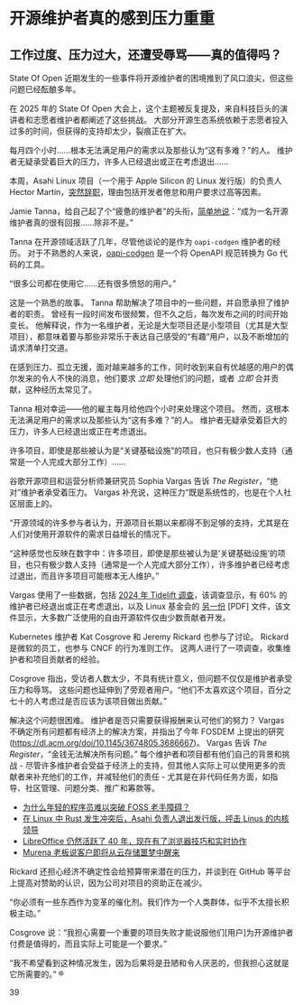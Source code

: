 # 开源维护者真的感到压力重重

## 工作过度、压力过大，还遭受辱骂——真的值得吗？

State Of Open 近期发生的一些事件将开源维护者的困境推到了风口浪尖，但这些问题已经酝酿多年。

在 2025 年的 State Of Open 大会上，这个主题被反复提及，来自科技巨头的演讲者和志愿者维护者都阐述了这些挑战。 大部分开源生态系统依赖于志愿者投入过多的时间，但获得的支持却太少，裂痕正在扩大。

每月四个小时……根本无法满足用户的需求以及那些认为“这有多难？”的人。 维护者无疑承受着巨大的压力，许多人已经退出或正在考虑退出……

本周，Asahi Linux 项目（一个用于 Apple Silicon 的 Linux 发行版）的负责人 Hector Martin，[突然辞职](https://www.theregister.com/2025/02/13/ashai_linux_head_quits/)，理由包括开发者倦怠和用户要求过高等因素。

Jamie Tanna，给自己起了个“疲惫的维护者”的头衔，[简单地说](https://youtu.be/PK8CMcePn2A)：“成为一名开源维护者真的很有回报……除非不是。”

Tanna 在开源领域活跃了几年，尽管他谈论的是作为 `oapi-codgen` 维护者的经历。 对于不熟悉的人来说，[oapi-codgen](https://github.com/oapi-codegen/oapi-codegen) 是一个将 OpenAPI 规范转换为 Go 代码的工具。

“很多公司都在使用它……还有很多愤怒的用户。”

这是一个熟悉的故事。 Tanna 帮助解决了项目中的一些问题，并自愿承担了维护者的职责。 曾经有一段时间发布很频繁，但不久之后，每次发布之间的时间开始变长。 他解释说，作为一名维护者，无论是大型项目还是小型项目（尤其是大型项目），都意味着要与那些非常乐于表达自己感受的“有趣”用户，以及不断增加的请求清单打交道。

在感到压力、孤立无援，面对越来越多的工作，同时收到来自有优越感的用户的偶尔发来的令人不快的消息，他们要求 *立即* 处理他们的问题，或者 *立即* 合并贡献，这种经历太常见了。

Tanna 相对幸运——他的雇主每月给他四个小时来处理这个项目。 然而，这根本无法满足用户的需求以及那些认为“这有多难？”的人。 维护者无疑承受着巨大的压力，许多人已经退出或正在考虑退出。

许多项目，即使是那些被认为是“关键基础设施”的项目，也只有极少数人支持（通常是一个人完成大部分工作）……

谷歌开源项目和运营分析师兼研究员 Sophia Vargas 告诉 *The Register*，“绝对”维护者承受着压力。 Vargas 补充说，这种压力“既是系统性的，也是在个人社区层面上的。

“开源领域的许多参与者认为，开源项目长期以来都得不到足够的支持，尤其是在人们对使用开源软件的需求日益增长的情况下。

“这种感觉也反映在数字中：许多项目，即使是那些被认为是‘关键基础设施’的项目，也只有极少数人支持（通常是一个人完成大部分工作），许多维护者已经考虑过退出，而且许多项目可能根本无人维护。”

Vargas 使用了一些数据，包括 [2024 年 Tidelift 调查](https://explore.tidelift.com/2024-tidelift-survey/2024-tidelift-state-of-the-open-source-maintainer-report)，该调查显示，有 60% 的维护者已经退出或正在考虑退出，以及 Linux 基金会的 [另一份](https://www.linuxfoundation.org/hubfs/Research%20Reports/lfr_harvard_censusII_mar2022_042824b.pdf) [PDF] 文件，该文件显示，大多数广泛使用的自由开源软件仅由少数贡献者开发。

Kubernetes 维护者 Kat Cosgrove 和 Jeremy Rickard 也参与了讨论。 Rickard 是微软的员工，也参与 CNCF 的行为准则工作。 这两人进行了一项调查，收集维护者和项目贡献者的经验。

Cosgrove 指出，受访者人数太少，不具有统计意义，但问题不仅仅是维护者承受压力和辱骂。 这些问题也延伸到了旁观者用户。“他们不太喜欢这个项目，百分之七十的人考虑过是否应该为该项目做出贡献。”

解决这个问题很困难。 维护者是否只需要获得报酬来认可他们的努力？ Vargas 不确定所有问题都有经济上的解决方案，并指出了今年 FOSDEM 上提出的研究 (https://dl.acm.org/doi/10.1145/3674805.3686667)。 Vargas 告诉 *The Register*，“金钱无法解决所有问题。”
每个维护者和项目都有他们自己的背景和挑战 - 尽管许多维护者会受益于经济上的支持，但其他人实际上可以使用更多的贡献者来补充他们的工作，并减轻他们的责任 - 尤其是在非代码任务方面，如指导、社区管理、问题分类、推广和筹款等。

*   [为什么年轻的程序员难以突破 FOSS 老手障碍？](https://www.theregister.com/2025/02/14/youngsters_in_foss/)
*   [在 Linux 中 Rust 发生冲突后，Asahi 负责人退出发行版，抨击 Linus 的内核领导](https://www.theregister.com/2025/02/13/ashai_linux_head_quits/)
*   [LibreOffice 仍然活跃了 40 年，现在有了浏览器技巧和实时协作](https://www.theregister.com/2025/02/13/libreoffice_wasm_zetaoffice/)
*   [Murena 老板说客户即将从云存储噩梦中醒来](https://www.theregister.com/2025/02/12/murena_ceo_de_googling_android/)

Rickard 还担心经济不确定性会给预算带来潜在的压力，并谈到在 GitHub 等平台上提高对赞助的认识，因为公司对项目的资助正在减少。

“你必须有一些东西作为变革的催化剂。我们作为一个人类群体，似乎不太擅长积极主动。”

Cosgrove 说：“我担心需要一个重要的项目失败才能说服他们[用户]为开源维护者付费是值得的，而且实际上可能是一个要求。”

“我不希望看到这种情况发生，因为后果将是丑陋和令人厌恶的，但我担心这就是它所需要的。” ®

39